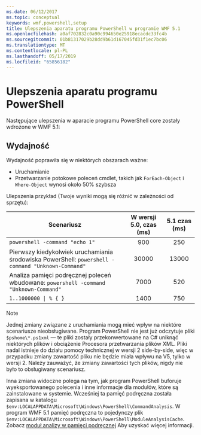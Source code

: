 ```yaml
---
ms.date: 06/12/2017
ms.topic: conceptual
keywords: wmf,powershell,setup
title: Ulepszenia aparatu programu PowerShell w programie WMF 5.1
ms.openlocfilehash: a0af702832c0a90c994650e25918ecacdc33fc4b
ms.sourcegitcommit: 01b81317029b28dd9b61d167045fd31f1ec7bc06
ms.translationtype: MT
ms.contentlocale: pl-PL
ms.lasthandoff: 05/17/2019
ms.locfileid: "65856182"
---
```

# <a name="powershell-engine-improvements"></a>Ulepszenia aparatu programu PowerShell

Następujące ulepszenia w aparacie programu PowerShell core zostały wdrożone w WMF 5.1:

## <a name="performance"></a>Wydajność

Wydajność poprawiła się w niektórych obszarach ważne:

- Uruchamianie
- Przetwarzanie potokowe poleceń cmdlet, takich jak `ForEach-Object` i `Where-Object` wynosi około 50% szybsza

Ulepszenia przykład (Twoje wyniki mogą się różnić w zależności od sprzętu):

| Scenariusz | W wersji 5.0, czas (ms) | 5.1 czas (ms) |
| -------- | :---------------: | :---------------: |
| `powershell -command "echo 1"` | 900 | 250 |
| Pierwszy kiedykolwiek uruchamiania środowiska PowerShell: `powershell -command "Unknown-Command"` | 30000 | 13000 |
| Analiza pamięci podręcznej poleceń wbudowane: `powershell -command "Unknown-Command"` | 7000 | 520 |
| <code>1..1000000 &#124; % { }</code> | 1400 | 750 |

> [!NOTE]
> Jednej zmiany związane z uruchamiania mogą mieć wpływ na niektóre scenariusze nieobsługiwane. Program PowerShell nie jest już odczytuje pliki `$pshome\*.ps1xml` — te pliki zostały przekonwertowane na C# uniknąć niektórych plików i obciążenie Procesora przetwarzania plików XML. Pliki nadal istnieje do działu pomocy technicznej w wersji 2 side-by-side, więc w przypadku zmiany zawartość pliku nie będzie miała wpływu na V5, tylko w wersji 2. Należy zauważyć, że zmiany zawartości tych plików, nigdy nie było to obsługiwany scenariusz.

Inna zmiana widoczne polega na tym, jak program PowerShell buforuje wyeksportowanego polecenia i inne informacje dla modułów, które są zainstalowane w systemie. Wcześniej ta pamięć podręczna została zapisana w katalogu `$env:LOCALAPPDATA\Microsoft\Windows\PowerShell\CommandAnalysis`. W program WMF 5.1 pamięć podręczna to pojedynczy plik `$env:LOCALAPPDATA\Microsoft\Windows\PowerShell\ModuleAnalysisCache`. Zobacz [moduł analizy w pamięci podręcznej](release-notes.md#module-analysis-cache) Aby uzyskać więcej informacji.